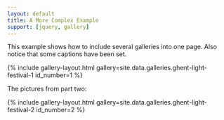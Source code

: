 ```yaml
---
layout: default
title: A More Complex Example
support: [jquery, gallery]
---
```


This example shows how to include several galleries into one page. Also notice that some captions have been set.

{% include gallery-layout.html gallery=site.data.galleries.ghent-light-festival-1 id_number=1 %}

The pictures from part two:

{% include gallery-layout.html gallery=site.data.galleries.ghent-light-festival-2 id_number=2 %}

<script>
    // init lightGallery
    $(document).ready(function() {
      var $gallery{% if include.id_number %}{{ include.id_number }}{% endif %} = $("#image-gallery{% if include.id_number %}-{{ include.id_number }}{% endif %}").lightGallery({
        thumbnail: false,
        selector: '.image'
      });
    });
    
    // init isotope
    var $grid{% if include.id_number %}{{ include.id_number }}{% endif %} = $('#image-gallery{% if include.id_number %}-{{ include.id_number }}{% endif %}').isotope({
      percentPosition: true,
      columnWidth: '#gallery-sizer{% if include.id_number %}-{{ include.id_number }}{% endif %}',
      itemSelector: '.image-wrapper',
      layoutMode: "masonry"
    });
    
    // layout Isotope after each image loads
    $grid{% if include.id_number %}{{ include.id_number }}{% endif %}.imagesLoaded().progress( function() {
      $grid{% if include.id_number %}{{ include.id_number }}{% endif %}.masonry();
    });    
</script>
